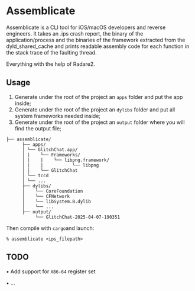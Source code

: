 # Assemblicate

Assemblicate is a CLI tool for iOS/macOS developers and reverse engineers.
It takes an .ips crash report, the binary of the application/process and 
the binaries of the framework extracted from the dyld_shared_cache and
prints readable assembly code for each function in the stack trace of the
faulting thread.

Everything with the help of Radare2.


## Usage

1. Generate under the root of the project an `apps` folder and put the app inside;
2. Generate under the root of the project an `dylibs` folder and put all system frameworks needed inside;
3. Generate under the root of the project an `output` folder where you will find the output file;
``` project-root/ 
├── assemblicate/ 
      ├── apps/ 
      │ └── GlitchChat.app/
      │ |    └── Frameworks/
      │ |    |    └── libpng.framework/
      │ |    |           └── libpng
      │ |    └── GlitchChat
      │ └── tccd
      │ └── ...
      ├── dylibs/
      │    └── CoreFoundation
      │    └── CFNetwork
      │    └── libSystem.B.dylib
      │    └── ...
      ├── output/
           └── GlitchChat-2025-04-07-190351
```

Then compile with `cargo`and launch:

```% assemblicate <ips_filepath>```

## TODO
• Add support for `X86-64` register set

• ...
